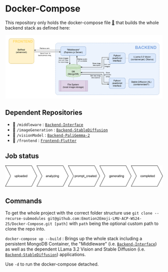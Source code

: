 # Docker-Compose

This repository only holds the docker-compose file [📄](compose.yaml) that builds the whole backend stack as defined here:

![Image of the whole infrastructure](infrastructure.svg)

## Dependent Repositories

- 📂 `/middleware` : [`Backend-Interface`](https://github.com/Emotion2Emoji-LMU-ACP-WS24-25/Backend-Interface)
- 📂 `/imageGeneration` : [`Backend-StableDiffusion`](https://github.com/Emotion2Emoji-LMU-ACP-WS24-25/Backend-StableDiffusion)
- 📂 `/visionModel` : [`Backend-PaliGemma-2`](https://github.com/Emotion2Emoji-LMU-ACP-WS24-25/Backend-PaliGemma-2)
- 📂 `/frontend` : [`Frontend-Flutter`](https://github.com/Emotion2Emoji-LMU-ACP-WS24-25/Frontend-Flutter)


## Job status
![Image of the whole infrastructure](status.svg)

## Commands

To get the whole project with the correct folder structure use `git clone --recurse-submodules git@github.com:Emotion2Emoji-LMU-ACP-WS24-25/Docker-Compose.git [path]` with `path` being the optional custom path to clone the repo into.

`docker-compose up --build` : Brings up the whole stack including a persistent MongoDB Container, the "Middleware" (i.e. [`Backend-Interface`](https://github.com/Emotion2Emoji-LMU-ACP-WS24-25/Backend-Interface)) as well as the dependent LLama 3.2 Vision and Stable Diffusion (i.e. [`Backend-StableDiffusion`](https://github.com/Emotion2Emoji-LMU-ACP-WS24-25/Backend-StableDiffusion)) applications.

Use `-d` to run the docker-compose detached.
